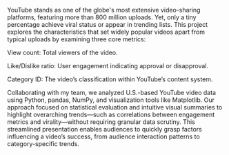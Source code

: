YouTube stands as one of the globe's most extensive video-sharing platforms, featuring more than 800 million uploads. Yet, only a tiny percentage achieve viral status or appear in trending lists. This project explores the characteristics that set widely popular videos apart from typical uploads by examining three core metrics:

View count: Total viewers of the video.

Like/Dislike ratio: User engagement indicating approval or disapproval.

Category ID: The video’s classification within YouTube’s content system.

Collaborating with my team, we analyzed U.S.-based YouTube video data using Python, pandas, NumPy, and visualization tools like Matplotlib. Our approach focused on statistical evaluation and intuitive visual summaries to highlight overarching trends—such as correlations between engagement metrics and virality—without requiring granular data scrutiny. This streamlined presentation enables audiences to quickly grasp factors influencing a video’s success, from audience interaction patterns to category-specific trends.
